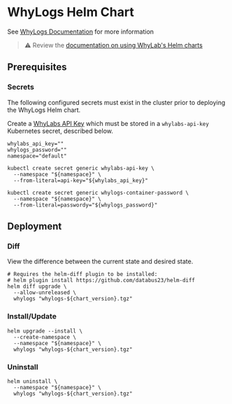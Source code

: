 # WhyLogs Helm Chart

See [WhyLogs Documentation](https://docs.whylabs.ai/docs/integrations-whylogs-container/)
for more information

> :warning: Review the [documentation on using WhyLab's Helm charts](../../README.md#how-to-use-whylabs-helm-repository)

## Prerequisites

### Secrets

The following configured secrets must exist in the cluster prior to deploying
the WhyLogs Helm chart.

Create a [WhyLabs API Key](https://docs.whylabs.ai/docs/whylabs-capabilities/#access-token-management)
which must be stored in a `whylabs-api-key` Kubernetes secret, described below.


```shell
whylabs_api_key=""
whylogs_password=""
namespace="default"

kubectl create secret generic whylabs-api-key \
  --namespace "${namespace}" \
  --from-literal=api-key="${whylabs_api_key}"

kubectl create secret generic whylogs-container-password \
  --namespace "${namespace}" \
  --from-literal=passwordy="${whylogs_password}"
```

## Deployment

### Diff
View the difference between the current state and desired state.

```shell
# Requires the helm-diff plugin to be installed:
# helm plugin install https://github.com/databus23/helm-diff
helm diff upgrade \
  --allow-unreleased \
  whylogs "whylogs-${chart_version}.tgz"
```

### Install/Update
```shell
helm upgrade --install \
  --create-namespace \
  --namespace "${namespace}" \
  whylogs "whylogs-${chart_version}.tgz"
```

### Uninstall
```shell
helm uninstall \
  --namespace "${namespace}" \
  whylogs "whylogs-${chart_version}.tgz"
```
